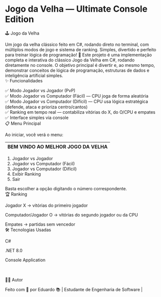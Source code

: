 # Jogo da Velha — Ultimate Console Edition <br>

🕹️ Jogo da Velha

Um jogo da velha clássico feito em C#, rodando direto no terminal, com múltiplos modos de jogo e sistema de ranking.
Simples, divertido e perfeito para treinar lógica de programação! 🚀
Este projeto é uma implementação completa e interativa do clássico Jogo da Velha em C#, rodando diretamente no console.
O objetivo principal é divertir e, ao mesmo tempo, demonstrar conceitos de lógica de programação, estruturas de dados e inteligência artificial simples.
<br>
✨ Funcionalidades

✅ Modo Jogador vs Jogador (PvP) <br>
✅ Modo Jogador vs Computador (Fácil) — CPU joga de forma aleatória <br>
✅ Modo Jogador vs Computador (Difícil) — CPU usa lógica estratégica (defende, ataca e prioriza centro/cantos) <br>
✅ Ranking em tempo real — contabiliza vitórias do X, do O/CPU e empates <br>
✅ Interface simples via console
<br>
📋 Menu Principal

Ao iniciar, você verá o menu:


|   BEM VINDO AO MELHOR JOGO DA VELHA   |
|---------------------------------------|
1. Jogador vs Jogador
2. Jogador vs Computador (Fácil)
3. Jogador vs Computador (Difícil)
4. Exibir Ranking
0. Sair


Basta escolher a opção digitando o número correspondente.
<br>
🏆 Ranking

Jogador X → vitórias do primeiro jogador

Computador/Jogador O → vitórias do segundo jogador ou da CPU

Empates → partidas sem vencedor
<br>
🛠️ Tecnologias Usadas

C#

.NET 8.0

Console Application

<br>
<br>
👨‍💻 Autor

Feito com 💙 por Eduardo
📚 | Estudante de Engenharia de Software |



